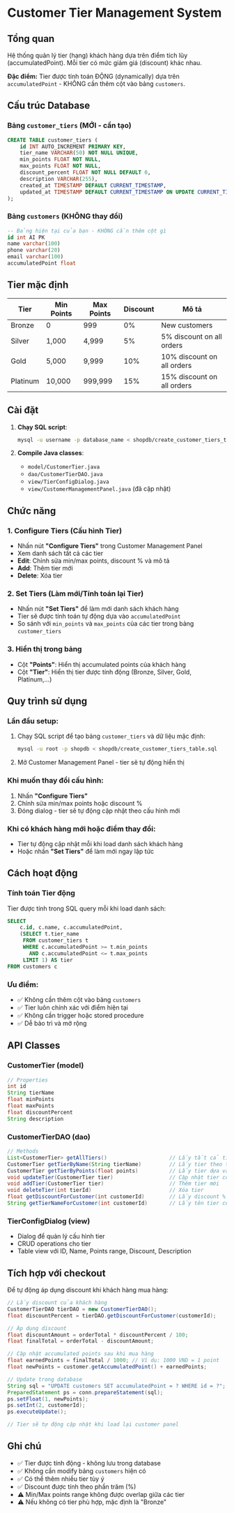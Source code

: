 # Customer Tier Management System

## Tổng quan
Hệ thống quản lý tier (hạng) khách hàng dựa trên điểm tích lũy (accumulatedPoint). Mỗi tier có mức giảm giá (discount) khác nhau.

**Đặc điểm:** Tier được tính toán ĐỘNG (dynamically) dựa trên `accumulatedPoint` - KHÔNG cần thêm cột vào bảng `customers`.

## Cấu trúc Database

### Bảng `customer_tiers` (MỚI - cần tạo)
```sql
CREATE TABLE customer_tiers (
    id INT AUTO_INCREMENT PRIMARY KEY,
    tier_name VARCHAR(50) NOT NULL UNIQUE,
    min_points FLOAT NOT NULL,
    max_points FLOAT NOT NULL,
    discount_percent FLOAT NOT NULL DEFAULT 0,
    description VARCHAR(255),
    created_at TIMESTAMP DEFAULT CURRENT_TIMESTAMP,
    updated_at TIMESTAMP DEFAULT CURRENT_TIMESTAMP ON UPDATE CURRENT_TIMESTAMP
);
```

### Bảng `customers` (KHÔNG thay đổi)
```sql
-- Bảng hiện tại của bạn - KHÔNG cần thêm cột gì
id int AI PK 
name varchar(100) 
phone varchar(20) 
email varchar(100) 
accumulatedPoint float
```

## Tier mặc định

| Tier     | Min Points | Max Points | Discount | Mô tả                            |
|----------|------------|------------|----------|----------------------------------|
| Bronze   | 0          | 999        | 0%       | New customers                    |
| Silver   | 1,000      | 4,999      | 5%       | 5% discount on all orders        |
| Gold     | 5,000      | 9,999      | 10%      | 10% discount on all orders       |
| Platinum | 10,000     | 999,999    | 15%      | 15% discount on all orders       |

## Cài đặt

1. **Chạy SQL script**:
   ```bash
   mysql -u username -p database_name < shopdb/create_customer_tiers_table.sql
   ```

2. **Compile Java classes**:
   - `model/CustomerTier.java`
   - `dao/CustomerTierDAO.java`
   - `view/TierConfigDialog.java`
   - `view/CustomerManagementPanel.java` (đã cập nhật)

## Chức năng

### 1. Configure Tiers (Cấu hình Tier)
- Nhấn nút **"Configure Tiers"** trong Customer Management Panel
- Xem danh sách tất cả các tier
- **Edit**: Chỉnh sửa min/max points, discount % và mô tả
- **Add**: Thêm tier mới
- **Delete**: Xóa tier

### 2. Set Tiers (Làm mới/Tính toán lại Tier)
- Nhấn nút **"Set Tiers"** để làm mới danh sách khách hàng
- Tier sẽ được tính toán tự động dựa vào `accumulatedPoint`
- So sánh với `min_points` và `max_points` của các tier trong bảng `customer_tiers`

### 3. Hiển thị trong bảng
- Cột **"Points"**: Hiển thị accumulated points của khách hàng
- Cột **"Tier"**: Hiển thị tier được tính động (Bronze, Silver, Gold, Platinum,...)

## Quy trình sử dụng

### Lần đầu setup:
1. Chạy SQL script để tạo bảng `customer_tiers` và dữ liệu mặc định:
   ```bash
   mysql -u root -p shopdb < shopdb/create_customer_tiers_table.sql
   ```
2. Mở Customer Management Panel - tier sẽ tự động hiển thị

### Khi muốn thay đổi cấu hình:
1. Nhấn **"Configure Tiers"**
2. Chỉnh sửa min/max points hoặc discount %
3. Đóng dialog - tier sẽ tự động cập nhật theo cấu hình mới

### Khi có khách hàng mới hoặc điểm thay đổi:
- Tier tự động cập nhật mỗi khi load danh sách khách hàng
- Hoặc nhấn **"Set Tiers"** để làm mới ngay lập tức

## Cách hoạt động

### Tính toán Tier động
Tier được tính trong SQL query mỗi khi load danh sách:
```sql
SELECT 
    c.id, c.name, c.accumulatedPoint,
    (SELECT t.tier_name 
     FROM customer_tiers t 
     WHERE c.accumulatedPoint >= t.min_points 
       AND c.accumulatedPoint <= t.max_points 
     LIMIT 1) AS tier
FROM customers c
```

### Ưu điểm:
- ✅ Không cần thêm cột vào bảng `customers`
- ✅ Tier luôn chính xác với điểm hiện tại
- ✅ Không cần trigger hoặc stored procedure
- ✅ Dễ bảo trì và mở rộng

## API Classes

### CustomerTier (model)
```java
// Properties
int id
String tierName
float minPoints
float maxPoints
float discountPercent
String description
```

### CustomerTierDAO (dao)
```java
// Methods
List<CustomerTier> getAllTiers()                    // Lấy tất cả tier config
CustomerTier getTierByName(String tierName)         // Lấy tier theo tên
CustomerTier getTierByPoints(float points)          // Lấy tier dựa vào điểm
void updateTier(CustomerTier tier)                  // Cập nhật tier config
void addTier(CustomerTier tier)                     // Thêm tier mới
void deleteTier(int tierId)                         // Xóa tier
float getDiscountForCustomer(int customerId)        // Lấy discount % của khách hàng
String getTierNameForCustomer(int customerId)       // Lấy tên tier của khách hàng
```

### TierConfigDialog (view)
- Dialog để quản lý cấu hình tier
- CRUD operations cho tier
- Table view với ID, Name, Points range, Discount, Description

## Tích hợp với checkout

Để tự động áp dụng discount khi khách hàng mua hàng:

```java
// Lấy discount của khách hàng
CustomerTierDAO tierDAO = new CustomerTierDAO();
float discountPercent = tierDAO.getDiscountForCustomer(customerId);

// Áp dụng discount
float discountAmount = orderTotal * discountPercent / 100;
float finalTotal = orderTotal - discountAmount;

// Cập nhật accumulated points sau khi mua hàng
float earnedPoints = finalTotal / 1000; // Ví dụ: 1000 VND = 1 point
float newPoints = customer.getAccumulatedPoint() + earnedPoints;

// Update trong database
String sql = "UPDATE customers SET accumulatedPoint = ? WHERE id = ?";
PreparedStatement ps = conn.prepareStatement(sql);
ps.setFloat(1, newPoints);
ps.setInt(2, customerId);
ps.executeUpdate();

// Tier sẽ tự động cập nhật khi load lại customer panel
```

## Ghi chú
- ✅ Tier được tính động - không lưu trong database
- ✅ Không cần modify bảng `customers` hiện có
- ✅ Có thể thêm nhiều tier tùy ý
- ✅ Discount được tính theo phần trăm (%)
- ⚠️ Min/Max points range không được overlap giữa các tier
- ⚠️ Nếu không có tier phù hợp, mặc định là "Bronze"
